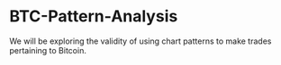 # BTC-Pattern-Analysis
We will be exploring the validity of using chart patterns to make trades pertaining to Bitcoin.
